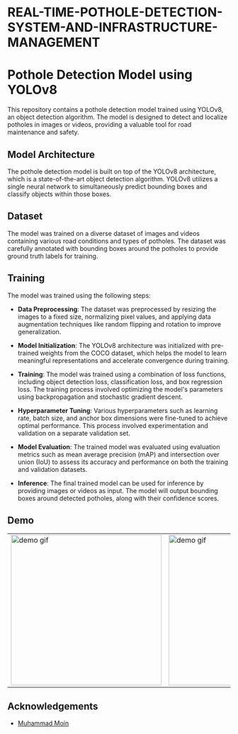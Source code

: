 # REAL-TIME-POTHOLE-DETECTION-SYSTEM-AND-INFRASTRUCTURE-MANAGEMENT
# Pothole Detection Model using YOLOv8
This repository contains a pothole detection model trained using YOLOv8, an object detection algorithm. The model is designed to detect and localize potholes in images or videos, providing a valuable tool for road maintenance and safety.

## Model Architecture
The pothole detection model is built on top of the YOLOv8 architecture, which is a state-of-the-art object detection algorithm. YOLOv8 utilizes a single neural network to simultaneously predict bounding boxes and classify objects within those boxes.

## Dataset
The model was trained on a diverse dataset of images and videos containing various road conditions and types of potholes. The dataset was carefully annotated with bounding boxes around the potholes to provide ground truth labels for training.

## Training
The model was trained using the following steps:

- **Data Preprocessing**: The dataset was preprocessed by resizing the images to a fixed size, normalizing pixel values, and applying data augmentation techniques like random flipping and rotation to improve generalization.

- **Model Initialization**: The YOLOv8 architecture was initialized with pre-trained weights from the COCO dataset, which helps the model to learn meaningful representations and accelerate convergence during training.

- **Training**: The model was trained using a combination of loss functions, including object detection loss, classification loss, and box regression loss. The training process involved optimizing the model's parameters using backpropagation and stochastic gradient descent.

- **Hyperparameter Tuning**: Various hyperparameters such as learning rate, batch size, and anchor box dimensions were fine-tuned to achieve optimal performance. This process involved experimentation and validation on a separate validation set.

- **Model Evaluation**: The trained model was evaluated using evaluation metrics such as mean average precision (mAP) and intersection over union (IoU) to assess its accuracy and performance on both the training and validation datasets.

- **Inference**: The final trained model can be used for inference by providing images or videos as input. The model will output bounding boxes around detected potholes, along with their confidence scores.

## Demo
<table>
        <tr>
            <td>
                <img src="assets/gif1.gif" alt="demo gif" height="340">
            </td>
            <td>
                <img src="assets/gif2.gif" alt="demo gif" height="340">
            </td>
        </tr>
    </table>

## Acknowledgements
- [Muhammad Moin](https://github.com/MuhammadMoinFaisal) 


